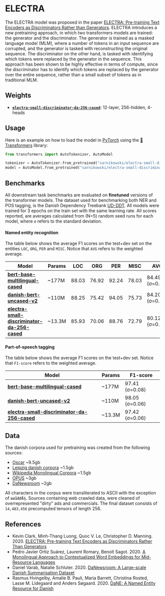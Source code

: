 # ELECTRA

The ELECTRA model was proposed in the paper [ELECTRA: Pre-training Text Encoders as Discriminators Rather than Generators](https://openreview.net/pdf?id=r1xMH1BtvB).
ELECTRA introduces a new pretraining approach, in which two transformers models are trained: the generator and the discriminator.
The generator is trained as a masked language model (MLM), where a number of tokens in an input sequence are corrupted,
and the generator is tasked with reconstructing the original sequence.
The discriminator on the other hand, is tasked with identifying which tokens were replaced by the generator in the sequence.
This approach has been shown to be highly effective in terms of compute, since the discriminator has to identify which tokens are
replaced by the generator over the entire sequence, rather than a small subset of tokens as in traditional MLM.

## Weights

* [**`electra-small-discriminator-da-256-cased`**][danish-small-electra]: 12-layer, 256-hidden, 4-heads

## Usage

Here is an example on how to load the model in [PyTorch](https://pytorch.org/) using the [🤗Transformers](https://github.com/huggingface/transformers) library:

```python
from transformers import AutoTokenizer, AutoModel

tokenizer = AutoTokenizer.from_pretrained("sarnikowski/electra-small-discriminator-da-256-cased")
model = AutoModel.from_pretrained("sarnikowski/electra-small-discriminator-da-256-cased")
```

## Benchmarks

All downstream task benchmarks are evaluated on **finetuned** versions of the transformer models.
The dataset used for benchmarking both NER and POS tagging, is the Danish Dependency Treebank [UD-DDT](https://github.com/UniversalDependencies/UD_Danish-DDT).
All models were trained for 3 epochs on the train set with the same learning rate.
All scores reported, are averages calculated from (N=5) random seed runs for each model, where `σ` refers to the standard deviation.

#### Named entity recognition

The table below shows the average F1 scores on the test+dev set on the entities `LOC`, `ORG`, `PER` and `MISC`. Notice that `AVG` refers to the weighted average.

| **Model**                                                           | **Params** | **LOC** |  **ORG** |  **PER** |  **MISC** |     **AVG**      |
|---------------------------------------------------------------------|------------|---------|----------|----------|-----------|------------------|
| [**bert-base-multilingual-cased**][multilingual-base-bert]          |   ~177M    |  88.03  |  76.92   |  92.24   |  78.03    |  84.49 (σ=0.40)  |
| [**danish-bert-uncased-v2**][danish-base-bert]                      |   ~110M    |  88.25  |  75.42   |  94.05   |  75.73    |  84.20 (σ=0.32)  |
| [**electra-small-discriminator-da-256-cased**][danish-small-electra]|   ~13.3M   |  85.93  |  70.06   |  88.76   |  72.79    |  80.12 (σ=0.29)  |

#### Part-of-speech tagging

The table below shows the average F1 scores on the test+dev set. Notice that `F1-score` refers to the weighted average.

| **Model**                                                           | **Params** |      **F1-score**     |
|---------------------------------------------------------------------|------------|-----------------------|
| [**bert-base-multilingual-cased**][multilingual-base-bert]          |   ~177M    |     97.41 (σ=0.08)    |
| [**danish-bert-uncased-v2**][danish-base-bert]                      |   ~110M    |     98.05 (σ=0.06)    |
| [**electra-small-discriminator-da-256-cased**][danish-small-electra]|   ~13.3M   |     97.42 (σ=0.06)    |

## Data

The danish corpora used for pretraining was created from the following sources:

* [Oscar](https://oscar-corpus.com/) ~9.5gb
* [Leipzig danish corpora](https://wortschatz.uni-leipzig.de/en/download) ~1.5gb
* [Wikipedia Monolingual Corpora](https://linguatools.org/tools/corpora/wikipedia-monolingual-corpora/) ~1.5gb
* [OPUS](http://opus.nlpl.eu/) ~3gb
* [DaNewsroom](https://github.com/danielvarab/da-newsroom) ~2gb

All characters in the corpus were transliterated to ASCII with the exception of `æøåÆØÅ§`.
Sources containing web crawled data, were cleaned of overrepresented "dirty" ads and commercials.
The final dataset consists of `14,483,456` precomputed tensors of length 256.

## References

* Kevin Clark, Minh-Thang Luong, Quoc V. Le, Christopher D. Manning. 2020. [ELECTRA: Pre-training Text Encoders as Discriminators Rather Than Generators](https://arxiv.org/abs/2003.10555)
* Pedro Javier Ortiz Suárez, Laurent Romary, Benoît Sagot. 2020. [A Monolingual Approach to Contextualized Word Embeddings for Mid-Resource Languages](https://arxiv.org/abs/2006.06202)
* Daniel Varab, Natalie Schluter. 2020. [DaNewsroom: A Large-scale Danish Summarisation Dataset](https://www.aclweb.org/anthology/2020.lrec-1.831/)
* Rasmus Hvingelby, Amalie B. Pauli, Maria Barrett, Christina Rosted, Lasse M. Lidegaard and Anders Søgaard. 2020. [DaNE: A Named Entity Resource for Danish](http://www.lrec-conf.org/proceedings/lrec2020/pdf/2020.lrec-1.565.pdf)

[multilingual-base-bert]: https://huggingface.co/bert-base-multilingual-cased
[danish-base-bert]: https://github.com/botxo/nordic_bert
[danish-small-electra]: https://huggingface.co/sarnikowski/electra-small-discriminator-da-256-cased
